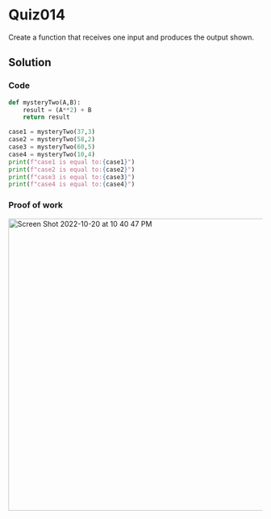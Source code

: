 # Quiz014
Create a function that receives one input and produces the output shown. 
## Solution
### Code
```.py
def mysteryTwo(A,B):
    result = (A**2) + B
    return result

case1 = mysteryTwo(37,3)
case2 = mysteryTwo(58,2)
case3 = mysteryTwo(60,5)
case4 = mysteryTwo(10,4)
print(f"case1 is equal to:{case1}")
print(f"case2 is equal to:{case2}")
print(f"case3 is equal to:{case3}")
print(f"case4 is equal to:{case4}")

```
### Proof of work 

<img width="579" alt="Screen Shot 2022-10-20 at 10 40 47 PM" src="https://user-images.githubusercontent.com/113830571/196964753-078be477-76c5-4b7a-90aa-6a8e6d3885d3.png">
